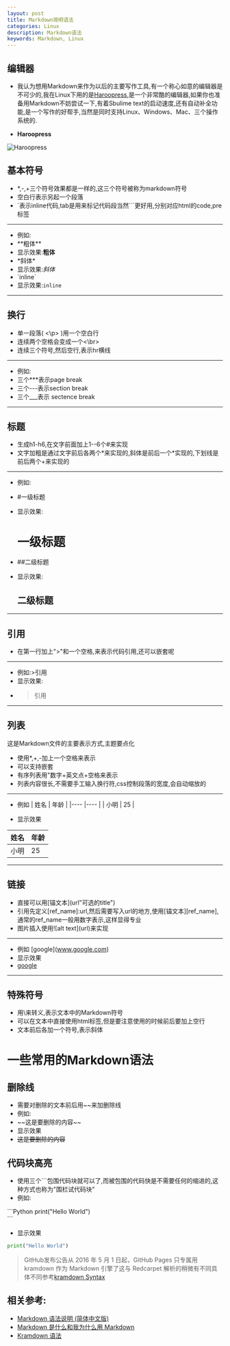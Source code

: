 ```yaml
---
layout: post
title: Markdown简明语法
categories: Linux
description: Markdown语法
keywords: Markdown, Linux
---
```


## 编辑器

* 我认为想用Markdown来作为以后的主要写作工具,有一个称心如意的编辑器是不可少的,我在Linux下用的是[Haroopress](http://pad.haroopress.com/),是一个非常酷的编辑器,如果你也准备用Markdown不妨尝试一下,有着Sbulime text的启动速度,还有自动补全功能,是一个写作的好帮手,当然是同时支持Linux、Windows、Mac、三个操作系统的.

* **Haroopress**

![Haroopress](http://pad.haroopress.com/assets/images/intro/1.png)

## 基本符号

* *,-,+三个符号效果都是一样的,这三个符号被称为markdown符号
* 空白行表示另起一个段落
* `表示inline代码,tab是用来标记代码段当然```更好用,分别对应html的code,pre标签  
***

* 例如:
* \*\*粗体\*\*
* 显示效果:**粗体**
* \*斜体\*
* 显示效果:*斜体*
* \`inline\`
* 显示效果:`inline`
***

## 换行

* 单一段落( <\p> )用一个空白行
* 连续两个空格会变成一个<\br>
* 连续三个符号,然后空行,表示hr横线
***

* 例如:
* 三个\*\*\*表示page break
* 三个\-\-\-表示section break
* 三个\_\_\_表示 sectence break

***

## 标题

* 生成h1-h6,在文字前面加上1--6个#来实现
* 文字加粗是通过文字前后各两个\*来实现的,斜体是前后一个\*实现的,下划线是前后两个\+来实现的
***

* 例如:
* \#一级标题
* 显示效果:

     # 一级标题

* \##二级标题
* 显示效果:

     ## 二级标题

***

## 引用

* 在第一行加上">"和一个空格,来表示代码引用,还可以嵌套呢

***

* 例如:\>引用
* 显示效果:
* >引用

***

## 列表

这是Markdown文件的主要表示方式,主题要点化

* 使用*,+,-加上一个空格来表示
* 可以支持嵌套
* 有序列表用"数字+英文点+空格来表示
* 列表内容很长,不需要手工输入换行符,css控制段落的宽度,会自动缩放的
***

* 例如
\| 姓名 \| 年龄 \|
\|---- \|---- \|
\| 小明 \| 25  \|

* 显示效果

| 姓名 | 年龄 |
|------|-----|
| 小明 |  25  |

***

## 链接

* 直接可以用\[锚文本](url"可选的title")
* 引用先定义[ref_name]:url,然后需要写入url的地方,使用[锚文本][ref_name],通常的ref_name一般用数字表示,这样显得专业
* 图片插入使用\!\[alt text](url)来实现

***

* 例如 \[google](www.google.com)
* 显示效果
* [google](www.google.com)

***

## 特殊符号

* 用\来转义,表示文本中的Markdown符号
* 可以在文本中直接使用html标签,但是要注意使用的时候前后要加上空行
* 文本前后各加一个符号,表示斜体

# 一些常用的Markdown语法

## 删除线

* 需要对删除的文本前后用~~来加删除线
* 例如:
* \~\~这是要删除的内容\~\~
* 显示效果
*  ~~这是要删除的内容~~

## 代码块高亮

* 使用三个```包围代码块就可以了,而被包围的代码快是不需要任何的缩进的,这种方式也称为"围栏试代码块"
* 例如:

\`\`\`Python
print("Hello World")  
\`\`\`  

* 显示效果

```python
print("Hello World")
```

>GitHub发布公告从 2016 年 5 月 1 日起，GitHub Pages 只专属用 kramdown 作为 Markdown 引擎了这与 Redcarpet 解析的稍微有不同具体不同参考[kramdown Syntax](http://kramdown.gettalong.org/syntax.html)

## 相关参考:

* [Markdown 语法说明 (简体中文版)](http://www.appinn.com/markdown/)
* [Markdown 是什么和我为什么用 Markdown](http://www.fallhunter.com/p/10605)
* [Kramdown 语法](http://kramdown.gettalong.org/syntax.html)
